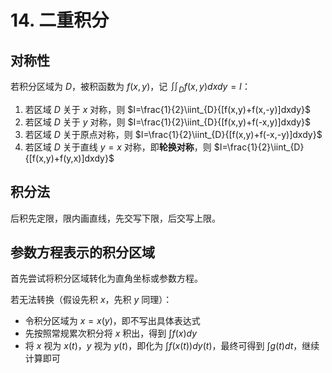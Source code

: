 # 14. 二重积分

## 对称性

若积分区域为 $D$，被积函数为 $f(x, y)$，记 $\iint_{D}{f(x, y)dxdy}=I$：

1. 若区域 $D$ 关于 $x$ 对称，则 $I=\frac{1}{2}\iint_{D}{[f(x,y)+f(x,-y)]dxdy}$
2. 若区域 $D$ 关于 $y$ 对称，则 $I=\frac{1}{2}\iint_{D}{[f(x,y)+f(-x,y)]dxdy}$
3. 若区域 $D$ 关于原点对称，则 $I=\frac{1}{2}\iint_{D}{[f(x,y)+f(-x,-y)]dxdy}$
4. 若区域 $D$ 关于直线 $y=x$ 对称，即**轮换对称**，则 $I=\frac{1}{2}\iint_{D}{[f(x,y)+f(y,x)]dxdy}$

## 积分法

后积先定限，限内画直线，先交写下限，后交写上限。

## 参数方程表示的积分区域

首先尝试将积分区域转化为直角坐标或参数方程。

若无法转换（假设先积 $x$，先积 $y$ 同理）：

+ 令积分区域为 $x=x(y)$，即不写出具体表达式
+ 先按照常规累次积分将 $x$ 积出，得到 $\int{f(x)dy}$
+ 将 $x$ 视为 $x(t)$，$y$ 视为 $y(t)$，即化为 $\int{f(x(t))dy(t)}$，最终可得到 $\int{g(t)dt}$，继续计算即可
